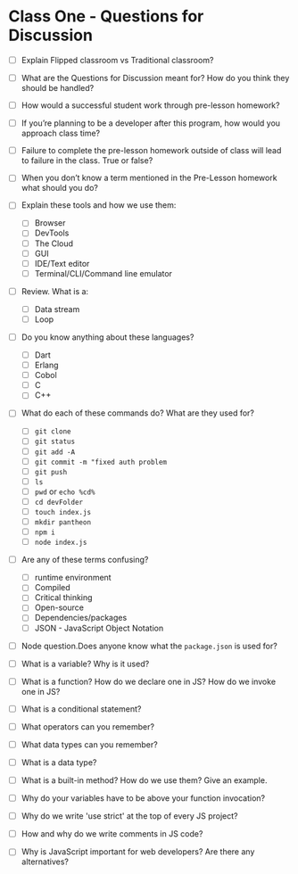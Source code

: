 # Class One - Questions for Discussion

- [ ] Explain Flipped classroom vs Traditional classroom?
- [ ] What are the Questions for Discussion meant for? How do you think they should be handled?
- [ ] How would a successful student work through pre-lesson homework?
- [ ] If you’re planning to be a developer after this program, how would you approach class time?
- [ ] Failure to complete the pre-lesson homework outside of class will lead to failure in the class. True or false?
- [ ] When you don’t know a term mentioned in the Pre-Lesson homework what should you do?

- [ ] Explain these tools and how we use them:
    * [ ] Browser
    * [ ] DevTools
    * [ ] The Cloud
    * [ ] GUI
    * [ ] IDE/Text editor
    * [ ] Terminal/CLI/Command line emulator

- [ ] Review. What is a:
    * [ ] Data stream
    * [ ] Loop

- [ ] Do you know anything about these languages?
    * [ ] Dart
    * [ ] Erlang
    * [ ] Cobol
    * [ ] C
    * [ ] C++

- [ ] What do each of these commands do? What are they used for?
    * [ ] `git clone`
    * [ ] `git status`
    * [ ] `git add -A`
    * [ ] `git commit -m "fixed auth problem`
    * [ ] `git push`
    * [ ] `ls`
    * [ ] `pwd` or `echo %cd%`
    * [ ] `cd devFolder`
    * [ ] `touch index.js`
    * [ ] `mkdir pantheon`
    * [ ] `npm i`
    * [ ] `node index.js`

- [ ] Are any of these terms confusing?
    * [ ] runtime environment
    * [ ] Compiled
    * [ ] Critical thinking
    * [ ] Open-source
    * [ ] Dependencies/packages
    * [ ] JSON - JavaScript Object Notation

- [ ] Node question.Does anyone know what the `package.json` is used for?
- [ ] What is a variable? Why is it used?
- [ ] What is a function? How do we declare one in JS? How do we invoke one in JS?
- [ ] What is a conditional statement?
- [ ] What operators can you remember?
- [ ] What data types can you remember?
- [ ] What is a data type?
- [ ] What is a built-in method? How do we use them? Give an example.
- [ ] Why do your variables have to be above your function invocation?
- [ ] Why do we write 'use strict' at the top of every JS project?
- [ ] How and why do we write comments in JS code?
- [ ] Why is JavaScript important for web developers? Are there any alternatives?